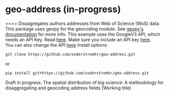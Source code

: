 # geo-address (in-progress)
====
Dissagregates authors addresses from Web of Science (WoS) data.
This package uses geopy for the geocoding module. See [geopy's documentation](https://geopy.readthedocs.io/en/stable/) for more info. 
This example uses the GoogleV3 API, which needs an API Key. Read [here](https://developers.google.com/maps/documentation/geocoding/). Make sure you include an API key [here](geo_address/API_key.txt).\
You can also change the API [here](geo_address/processing.py)
Install options:
```
git clone https://github.com/soderstromkr/geo-address.git
```
or
```
pip install git+https://github.com/soderstromkr/geo-address.git
```
Draft in progress: The spatial distribution of big science: A methodology for disaggregating and geocoding address fields (Working title)
